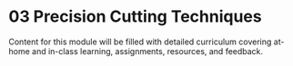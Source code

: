 # 03 Precision Cutting Techniques

Content for this module will be filled with detailed curriculum covering at-home and in-class learning, assignments, resources, and feedback.

